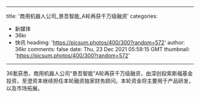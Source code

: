 
---
title: '商用机器人公司_景吾智能_A轮再获千万级融资'
categories: 
 - 新媒体
 - 36kr
 - 快讯
headimg: 'https://picsum.photos/400/300?random=572'
author: 36kr
comments: false
date: Thu, 23 Dec 2021 05:59:15 GMT
thumbnail: 'https://picsum.photos/400/300?random=572'
---

<div>   
36氪获悉，商用机器人公司“景吾智能”A轮再获千万级融资，由深创投索斯福基金投资，至澄资本继续担任本轮融资独家财务顾问。本轮资金将主要用于产品研发，以及市场拓展。  
</div>
            
